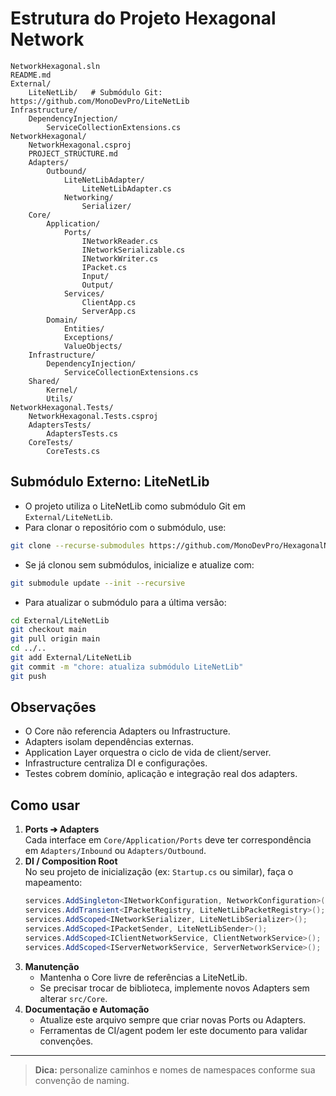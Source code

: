 # Estrutura do Projeto Hexagonal Network

```
NetworkHexagonal.sln
README.md
External/
    LiteNetLib/   # Submódulo Git: https://github.com/MonoDevPro/LiteNetLib
Infrastructure/
    DependencyInjection/
        ServiceCollectionExtensions.cs
NetworkHexagonal/
    NetworkHexagonal.csproj
    PROJECT_STRUCTURE.md
    Adapters/
        Outbound/
            LiteNetLibAdapter/
                LiteNetLibAdapter.cs
            Networking/
                Serializer/
    Core/
        Application/
            Ports/
                INetworkReader.cs
                INetworkSerializable.cs
                INetworkWriter.cs
                IPacket.cs
                Input/
                Output/
            Services/
                ClientApp.cs
                ServerApp.cs
        Domain/
            Entities/
            Exceptions/
            ValueObjects/
    Infrastructure/
        DependencyInjection/
            ServiceCollectionExtensions.cs
    Shared/
        Kernel/
        Utils/
NetworkHexagonal.Tests/
    NetworkHexagonal.Tests.csproj
    AdaptersTests/
        AdaptersTests.cs
    CoreTests/
        CoreTests.cs
```

## Submódulo Externo: LiteNetLib

- O projeto utiliza o LiteNetLib como submódulo Git em `External/LiteNetLib`.
- Para clonar o repositório com o submódulo, use:

```sh
git clone --recurse-submodules https://github.com/MonoDevPro/HexagonalNetwork.git
```

- Se já clonou sem submódulos, inicialize e atualize com:

```sh
git submodule update --init --recursive
```

- Para atualizar o submódulo para a última versão:

```sh
cd External/LiteNetLib
git checkout main
git pull origin main
cd ../..
git add External/LiteNetLib
git commit -m "chore: atualiza submódulo LiteNetLib"
git push
```

## Observações
- O Core não referencia Adapters ou Infrastructure.
- Adapters isolam dependências externas.
- Application Layer orquestra o ciclo de vida de client/server.
- Infrastructure centraliza DI e configurações.
- Testes cobrem domínio, aplicação e integração real dos adapters.

## Como usar

1. **Ports ➔ Adapters**  
   Cada interface em `Core/Application/Ports` deve ter correspondência em `Adapters/Inbound` ou `Adapters/Outbound`.  
2. **DI / Composition Root**  
   No seu projeto de inicialização (ex: `Startup.cs` ou similar), faça o mapeamento:  
   ```csharp
   services.AddSingleton<INetworkConfiguration, NetworkConfiguration>();
   services.AddTransient<IPacketRegistry, LiteNetLibPacketRegistry>();
   services.AddScoped<INetworkSerializer, LiteNetLibSerializer>();
   services.AddScoped<IPacketSender, LiteNetLibSender>();
   services.AddScoped<IClientNetworkService, ClientNetworkService>();
   services.AddScoped<IServerNetworkService, ServerNetworkService>();
   ```  
3. **Manutenção**  
   - Mantenha o Core livre de referências a LiteNetLib.  
   - Se precisar trocar de biblioteca, implemente novos Adapters sem alterar `src/Core`.  
4. **Documentação e Automação**  
   - Atualize este arquivo sempre que criar novas Ports ou Adapters.  
   - Ferramentas de CI/agent podem ler este documento para validar convenções.

---

> **Dica:** personalize caminhos e nomes de namespaces conforme sua convenção de naming.